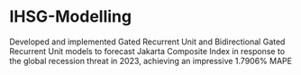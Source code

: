 # IHSG-Modelling
Developed and implemented Gated Recurrent Unit and Bidirectional Gated Recurrent Unit models to forecast Jakarta Composite Index in response to the global recession threat in 2023, achieving an impressive 1.7906% MAPE
